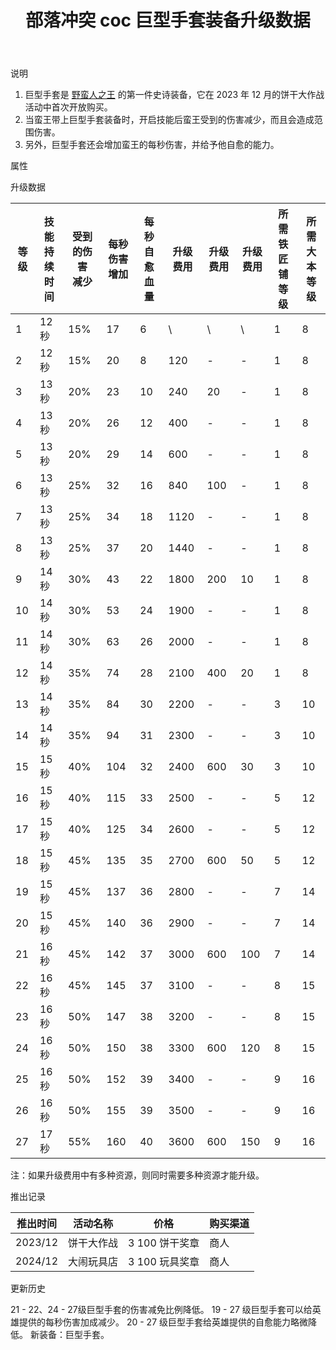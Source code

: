 ﻿---
title: "部落冲突 coc 巨型手套装备升级数据"
navTitle: "巨型手套"
shownTitle: "巨型手套"
description: "巨型手套是野蛮人之王的第一件史诗装备，它在 2023 年 12 月的饼干大作战活动中首次开放购买。当蛮王带上巨型手套装备时，开启技能后蛮王受到的伤害减少，而且会造成范围伤害。另外，巨型手套还会增加蛮王的每秒伤害，并给予他自愈的能力。"
module: upgrade-home
imgFolder: home_heroes/0704
wiki: https://clashofclans.fandom.com/wiki/Giant_Gauntlet
canonical: /upgrade/0704-Giant-Gauntlet
---

<UnitInfo :folder="$frontmatter.imgFolder" imgSrc="Giant_Gauntlet_info.png" :imgAlt="$frontmatter.navTitle" description="野蛮人之王体型变大，可造成范围伤害且减少所受伤害。" />

<SmallTitle>说明</SmallTitle>

1. 巨型手套是 [野蛮人之王](/upgrade/0200-Barbarian-King) 的第一件史诗装备，它在 2023 年 12 月的饼干大作战活动中首次开放购买。
2. 当蛮王带上巨型手套装备时，开启技能后蛮王受到的伤害减少，而且会造成范围伤害。
3. 另外，巨型手套还会增加蛮王的每秒伤害，并给予他自愈的能力。

<SmallTitle>属性</SmallTitle>

<UnitProperties>
    <UnitProperty pKey="技能类型" pValue="主动技能" />
    <UnitProperty pKey="装备稀有度" pValue="史诗" />
</UnitProperties>

<SmallTitle>升级数据</SmallTitle>

<script setup>
const tableExtraInfo = [
    {
        "column": 5,
        "type": "cost",
        "icon": "Shiny_Ore",
        "noGoldPass": true
    },
    {
        "column": 6,
        "type": "cost",
        "icon": "Glowy_Ore",
        "noGoldPass": true
    },
    {
        "column": 7,
        "type": "cost",
        "icon": "Starry_Ore",
        "noGoldPass": true
    }
];
</script>

<UnitTable :tableExtraInfo="tableExtraInfo">

| 等级 |技能<br>持续时间|受到的伤害<br>减少|每秒伤害<br>增加|每秒自愈<br>血量|升级费用|升级费用|升级费用|所需<br>铁匠铺等级|所需<br>大本等级|
| ---- |      ---     |       ---       |      ---      |      ---      |  ---  |   ---  |  ---  |       ---       |      ---      |
|   1  |     12 秒    |       15%       |       17      |        6      |   \   |    \   |   \   |        1        |       8       |
|   2  |     12 秒    |       15%       |       20      |        8      |  120  |    -   |   -   |        1        |       8       |
|   3  |     13 秒    |       20%       |       23      |       10      |  240  |    20  |   -   |        1        |       8       |
|   4  |     13 秒    |       20%       |       26      |       12      |  400  |    -   |   -   |        1        |       8       |
|   5  |     13 秒    |       20%       |       29      |       14      |  600  |    -   |   -   |        1        |       8       |
|   6  |     13 秒    |       25%       |       32      |       16      |  840  |   100  |   -   |        1        |       8       |
|   7  |     13 秒    |       25%       |       34      |       18      | 1120  |    -   |   -   |        1        |       8       |
|   8  |     13 秒    |       25%       |       37      |       20      | 1440  |    -   |   -   |        1        |       8       |
|   9  |     14 秒    |       30%       |       43      |       22      | 1800  |   200  |   10  |        1        |       8       |
|  10  |     14 秒    |       30%       |       53      |       24      | 1900  |    -   |   -   |        1        |       8       |
|  11  |     14 秒    |       30%       |       63      |       26      | 2000  |    -   |   -   |        1        |       8       |
|  12  |     14 秒    |       35%       |       74      |       28      | 2100  |   400  |   20  |        1        |       8       |
|  13  |     14 秒    |       35%       |       84      |       30      | 2200  |    -   |   -   |        3        |      10       |
|  14  |     14 秒    |       35%       |       94      |       31      | 2300  |    -   |   -   |        3        |      10       |
|  15  |     15 秒    |       40%       |      104      |       32      | 2400  |   600  |   30  |        3        |      10       |
|  16  |     15 秒    |       40%       |      115      |       33      | 2500  |    -   |   -   |        5        |      12       |
|  17  |     15 秒    |       40%       |      125      |       34      | 2600  |    -   |   -   |        5        |      12       |
|  18  |     15 秒    |       45%       |      135      |       35      | 2700  |   600  |   50  |        5        |      12       |
|  19  |     15 秒    |       45%       |      137      |       36      | 2800  |    -   |   -   |        7        |      14       |
|  20  |     15 秒    |       45%       |      140      |       36      | 2900  |    -   |   -   |        7        |      14       |
|  21  |     16 秒    |       45%       |      142      |       37      | 3000  |   600  |  100  |        7        |      14       |
|  22  |     16 秒    |       45%       |      145      |       37      | 3100  |    -   |   -   |        8        |      15       |
|  23  |     16 秒    |       50%       |      147      |       38      | 3200  |    -   |   -   |        8        |      15       |
|  24  |     16 秒    |       50%       |      150      |       38      | 3300  |   600  |  120  |        8        |      15       |
|  25  |     16 秒    |       50%       |      152      |       39      | 3400  |    -   |   -   |        9        |      16       |
|  26  |     16 秒    |       50%       |      155      |       39      | 3500  |    -   |   -   |        9        |      16       |
|  27  |     17 秒    |       55%       |      160      |       40      | 3600  |   600  |  150  |        9        |      16       |
</UnitTable>

注：如果升级费用中有多种资源，则同时需要多种资源才能升级。

<SmallTitle>推出记录</SmallTitle>

<UnitTable>

| 推出时间 |  活动名称  |     价格      | 购买渠道 |
|   ---   |    ---    |      ---      |    ---   |
| 2023/12 | 饼干大作战 | 3 100 饼干奖章 |   商人   |
| 2024/12 | 大闹玩具店 | 3 100 玩具奖章 |   商人   |
</UnitTable>

<SmallTitle>更新历史</SmallTitle>

<Timeline>
    <TimelineItem date="2024/09/09">
        <TimelineRow>21 - 22、24 - 27级巨型手套的伤害减免比例降低。</TimelineRow>
        <TimelineRow>19 - 27 级巨型手套可以给英雄提供的每秒伤害加成减少。</TimelineRow>
        <TimelineRow>20 - 27 级巨型手套给英雄提供的自愈能力略微降低。</TimelineRow>
    </TimelineItem>
    <TimelineItem date="2023/12/18">
        <TimelineRow>新装备：巨型手套。</TimelineRow>
    </TimelineItem>
    <TimelineItem :historyBottom="true" />
</Timeline>